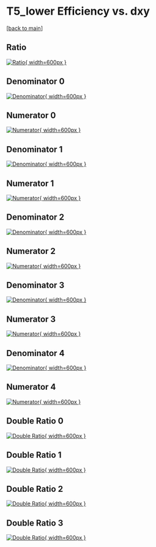 # T5_lower Efficiency vs. dxy

[[back to main](./)]



## Ratio

[![Ratio](../mtv/var/T5_lower_xtr_211_1_eff_dxy.png){ width=600px }](../mtv/var/T5_lower_xtr_211_1_eff_dxy.pdf)

## Denominator 0

[![Denominator](../mtv/den/T5_lower_xtr_211_1_eff_dxy_den0.png){ width=600px }](../mtv/den/T5_lower_xtr_211_1_eff_dxy_den0.pdf)

## Numerator 0

[![Numerator](../mtv/num/T5_lower_xtr_211_1_eff_dxy_num0.png){ width=600px }](../mtv/num/T5_lower_xtr_211_1_eff_dxy_num0.pdf)

## Denominator 1

[![Denominator](../mtv/den/T5_lower_xtr_211_1_eff_dxy_den1.png){ width=600px }](../mtv/den/T5_lower_xtr_211_1_eff_dxy_den1.pdf)

## Numerator 1

[![Numerator](../mtv/num/T5_lower_xtr_211_1_eff_dxy_num1.png){ width=600px }](../mtv/num/T5_lower_xtr_211_1_eff_dxy_num1.pdf)

## Denominator 2

[![Denominator](../mtv/den/T5_lower_xtr_211_1_eff_dxy_den2.png){ width=600px }](../mtv/den/T5_lower_xtr_211_1_eff_dxy_den2.pdf)

## Numerator 2

[![Numerator](../mtv/num/T5_lower_xtr_211_1_eff_dxy_num2.png){ width=600px }](../mtv/num/T5_lower_xtr_211_1_eff_dxy_num2.pdf)

## Denominator 3

[![Denominator](../mtv/den/T5_lower_xtr_211_1_eff_dxy_den3.png){ width=600px }](../mtv/den/T5_lower_xtr_211_1_eff_dxy_den3.pdf)

## Numerator 3

[![Numerator](../mtv/num/T5_lower_xtr_211_1_eff_dxy_num3.png){ width=600px }](../mtv/num/T5_lower_xtr_211_1_eff_dxy_num3.pdf)

## Denominator 4

[![Denominator](../mtv/den/T5_lower_xtr_211_1_eff_dxy_den4.png){ width=600px }](../mtv/den/T5_lower_xtr_211_1_eff_dxy_den4.pdf)

## Numerator 4

[![Numerator](../mtv/num/T5_lower_xtr_211_1_eff_dxy_num4.png){ width=600px }](../mtv/num/T5_lower_xtr_211_1_eff_dxy_num4.pdf)

## Double Ratio 0

[![Double Ratio](../mtv/ratio/T5_lower_xtr_211_1_eff_dxy_ratio0.png){ width=600px }](../mtv/ratio/T5_lower_xtr_211_1_eff_dxy_ratio0.pdf)

## Double Ratio 1

[![Double Ratio](../mtv/ratio/T5_lower_xtr_211_1_eff_dxy_ratio1.png){ width=600px }](../mtv/ratio/T5_lower_xtr_211_1_eff_dxy_ratio1.pdf)

## Double Ratio 2

[![Double Ratio](../mtv/ratio/T5_lower_xtr_211_1_eff_dxy_ratio2.png){ width=600px }](../mtv/ratio/T5_lower_xtr_211_1_eff_dxy_ratio2.pdf)

## Double Ratio 3

[![Double Ratio](../mtv/ratio/T5_lower_xtr_211_1_eff_dxy_ratio3.png){ width=600px }](../mtv/ratio/T5_lower_xtr_211_1_eff_dxy_ratio3.pdf)

